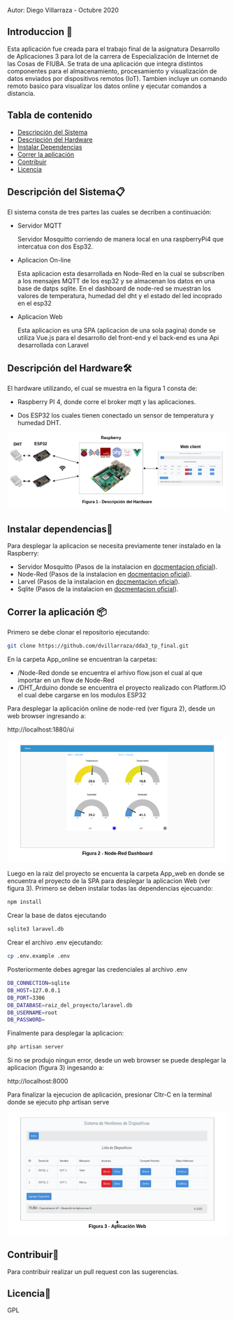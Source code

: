Autor: Diego Villarraza - Octubre 2020
## Introduccion 🚀

Esta aplicación fue creada para el trabajo final de la asignatura Desarrollo de Aplicaciones 3 para Iot de la carrera de Especialización de Internet de las Cosas de FIUBA.
Se trata de una aplicación que integra distintos componentes para el almacenamiento, procesamiento y visualización de datos enviados por dispositivos remotos (IoT). Tambien incluye un comando remoto basico para visualizar los datos online y ejecutar comandos a distancia.

## 
## Tabla de contenido
* [Descripción del Sistema](#descripción-del-sistema)
* [Descripción del Hardware](#descripción-del-hardware)
* [Instalar Dependencias](#instalar-dependencias)
* [Correr la aplicación](#correr-la-aplicación)
* [Contribuir](#contribuir)
* [Licencia](#licencia)

## 
## Descripción del Sistema📋
El sistema consta de tres partes las cuales se decriben a continuación:

 * Servidor MQTT

    Servidor Mosquitto corriendo de manera local en una raspberryPi4 que intercatua con dos Esp32.

 * Aplicacion On-line
 
    Esta aplicacion esta desarrollada en Node-Red en la cual se subscriben a los mensajes MQTT de los esp32 y se almacenan los datos en una base de datps sqlite. En el dashboard de node-red se muestran los valores de temperatura, humedad del dht y el estado del led incoprado en el esp32

 * Aplicacion Web

    Esta aplicacion es una SPA (aplicacion de una sola pagina) donde se utiliza Vue.js para el desarrollo del front-end y el back-end es una Api desarrollada con Laravel

## 
## Descripción del Hardware🛠️
El hardware utilizando, el cual se muestra en la figura 1 consta de: 

 - Raspberry PI 4, donde corre el broker mqtt y las aplicaciones.

 - Dos ESP32 los cuales tienen conectado un sensor de temperatura y humedad DHT.


 ![arquitectura](Doc/DDA_Hardware.png)

## 
## Instalar dependencias🔧
Para desplegar la aplicacion se necesita previamente tener instalado en la Raspberry:
* Servidor Mosquitto (Pasos de la instalacion en [docmentacion oficial](https://mosquitto.org/download/)).
* Node-Red (Pasos de la instalacion en [docmentacion oficial](https://nodered.org/docs/getting-started/local)).
* Larvel (Pasos de la instalacion en [docmentacion oficial](https://laravel.com/docs/8.x)).
* Sqlite (Pasos de la instalacion en [docmentacion oficial](https://www.sqlite.org/download.html)).

## 
## Correr la aplicación 📦
Primero se debe clonar el repositorio ejecutando:
```sh
git clone https://github.com/dvillarraza/dda3_tp_final.git 
```
En la carpeta App_online se encuentran la carpetas:
   - /Node-Red donde se encuentra el arhivo flow.json el cual al que importar en un flow de Node-Red
   - /DHT_Arduino donde se encuentra el proyecto realizado con Platform.IO el cual debe cargarse en los modulos ESP32

Para desplegar la aplicación online de node-red (ver figura 2), desde un web browser ingresando a:

http://localhost:1880/ui 

 ![node_red](Doc/DDA_Node_Red_ui.png)

Luego en la raiz del proyecto se encuenta la carpeta App_web en donde se encuentra el proyecto de la SPA para desplegar la aplicacion Web (ver figura 3). 
Primero se deben instalar todas las dependencias ejecuando:
```sh
npm install
```
Crear la base de datos ejecutando
```sh
sqlite3 laravel.db
```
Crear el archivo .env ejecutando:
```sh
cp .env.example .env
```
Posteriormente debes agregar las credenciales al archivo .env
```sh
DB_CONNECTION=sqlite
DB_HOST=127.0.0.1
DB_PORT=3306
DB_DATABASE=raiz_del_proyecto/laravel.db
DB_USERNAME=root
DB_PASSWORD=
```
Finalmente para desplegar la aplicacion:
```sh
php artisan server
```
Si no se produjo ningun error, desde un web browser se puede desplegar la aplicacion (figura 3) ingesando a:

http://localhost:8000 

Para finalizar la ejecucion de aplicación, presionar Cltr-C en la terminal donde se ejecuto php artisan serve

 ![app_web](Doc/DDA_App_web.png)

## 
## Contribuir🎁
Para contribuir realizar un pull request con las sugerencias.

## 
## Licencia📄
GPL
